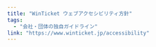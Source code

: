 ```yaml
---
title: "WinTicket ウェブアクセシビリティ方針"
tags:
  - "会社・団体の独自ガイドライン"
link: "https://www.winticket.jp/accessibility"
---
```

